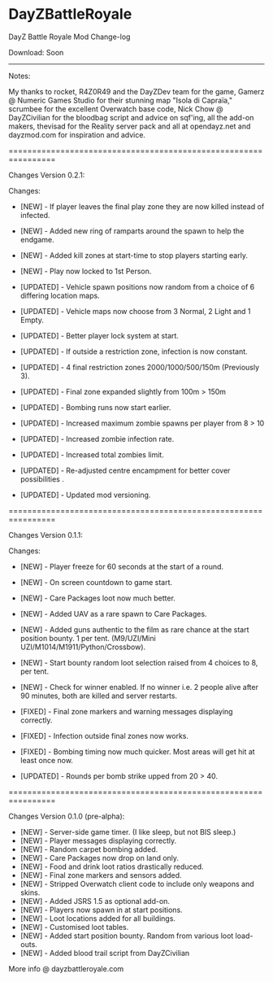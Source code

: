 DayZBattleRoyale
================


DayZ Battle Royale Mod Change-log 
 
Download: Soon
 
----------------------------------------------------------------
 
Notes:
 
My thanks to rocket, R4Z0R49 and the DayZDev team for the game, Gamerz @ Numeric Games Studio for their stunning map "Isola di Capraïa," scrumbee for the excellent Overwatch base code, Nick Chow @ DayZCivilian for the bloodbag script and advice on sqf'ing, all the add-on makers, thevisad for the Reality server pack and all at opendayz.net and dayzmod.com for inspiration and advice.
 
================================================================
 
Changes Version 0.2.1:

Changes:
 
* [NEW] - If player leaves the final play zone they are now killed instead of infected.
* [NEW] - Added new ring of ramparts around the spawn to help the endgame.
* [NEW] - Added kill zones at start-time to stop players starting early.
* [NEW] - Play now locked to 1st Person.

* [UPDATED] - Vehicle spawn positions now random from a choice of 6 differing location maps.
* [UPDATED] - Vehicle maps now choose from 3 Normal, 2 Light and 1 Empty.
* [UPDATED] - Better player lock system at start.
* [UPDATED] - If outside a restriction zone, infection is now constant.
* [UPDATED] - 4 final restriction zones 2000/1000/500/150m (Previously 3).
* [UPDATED] - Final zone expanded slightly from 100m > 150m
* [UPDATED] - Bombing runs now start earlier.

* [UPDATED] - Increased maximum zombie spawns per player from 8 > 10
* [UPDATED] - Increased zombie infection rate.
* [UPDATED] - Increased total zombies limit.

* [UPDATED] - Re-adjusted centre encampment for better cover possibilities .
* [UPDATED] - Updated mod versioning.




================================================================
 
Changes Version 0.1.1:

Changes:
 
* [NEW] - Player freeze for 60 seconds at the start of a round.
* [NEW] - On screen countdown to game start.
* [NEW] - Care Packages loot now much better.
* [NEW] - Added UAV as a rare spawn to Care Packages.
* [NEW] - Added guns authentic to the film as rare chance at the start position bounty. 1 per tent. (M9/UZI/Mini UZI/M1014/M1911/Python/Crossbow).
* [NEW] - Start bounty random loot selection raised from 4 choices to 8, per tent.
* [NEW] - Check for winner enabled. If no winner i.e. 2 people alive after 90 minutes, both are killed and server restarts.

* [FIXED] - Final zone markers and warning messages displaying correctly.
* [FIXED] - Infection outside final zones now works.
* [FIXED] - Bombing timing now much quicker. Most areas will get hit at least once now.

* [UPDATED] - Rounds per bomb strike upped from 20 > 40.


 
 
================================================================
 
Changes Version 0.1.0 (pre-alpha):
 
* [NEW] - Server-side game timer. (I like sleep, but not BIS sleep.)
* [NEW] - Player messages displaying correctly.
* [NEW] - Random carpet bombing added.
* [NEW] - Care Packages now drop on land only.
* [NEW] - Food and drink loot ratios drastically reduced.
* [NEW] - Final zone markers and sensors added.
* [NEW] - Stripped Overwatch client code to include only weapons and skins.
* [NEW] - Added JSRS 1.5 as optional add-on.
* [NEW] - Players now spawn in at start positions.
* [NEW] - Loot locations added for all buildings.
* [NEW] - Customised loot tables.
* [NEW] - Added start position bounty. Random from various loot load-outs.
* [NEW] - Added blood trail script from DayZCivilian



More info @ dayzbattleroyale.com